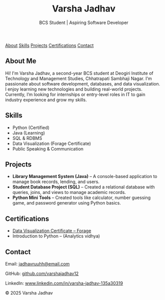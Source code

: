 <!DOCTYPE html>
<html lang="en">
<head>
  <meta charset="UTF-8" />
  <meta name="viewport" content="width=device-width, initial-scale=1.0" />
  <title>Varsha Jadhav | Portfolio</title>
  <link rel="stylesheet" href="style.css" />
</head>
<body>
  <header>
    <h1>Varsha Jadhav</h1>
    <p>BCS Student | Aspiring Software Developer</p>
  </header>

  <nav>
    <a href="#about">About</a>
    <a href="#skills">Skills</a>
    <a href="#projects">Projects</a>
    <a href="#certifications">Certifications</a>
    <a href="#contact">Contact</a>
  </nav>

  <section id="about">
    <h2>About Me</h2>
    <p>
      Hi! I'm Varsha Jadhav, a second-year BCS student at Deogiri Institute of Technology and Management Studies, Chhatrapati Sambhaji Nagar. I'm passionate about software development, databases, and data visualization. I enjoy learning new technologies and building real-world projects. Currently, I’m looking for internships or entry-level roles in IT to gain industry experience and grow my skills.
    </p>
  </section>

  <section id="skills">
    <h2>Skills</h2>
    <ul>
      <li>Python (Certified)</li>
      <li>Java (Learning)</li>
      <li>SQL & RDBMS</li>
      <li>Data Visualization (Forage Certificate)</li>
      <li>Public Speaking & Communication</li>
    </ul>
  </section>

  <section id="projects">
    <h2>Projects</h2>
    <ul>
      <li>
        <strong>Library Management System (Java)</strong> – A console-based application to manage book records, lending, and users.
      </li>
      <li>
        <strong>Student Database Project (SQL)</strong> – Created a relational database with queries, joins, and views to manage academic records.
      </li>
      <li>
        <strong>Python Mini Tools</strong> – Created tools like calculator, number guessing game, and password generator using Python basics.
      </li>
    </ul>
  </section>

  <section id="certifications">
    <h2>Certifications</h2>
    <ul>
      <li><a href="https://www.theforage.com" target="_blank">Data Visualization Certificate – Forage</a></li>
      <li>Introduction to Python – (Analytics vidhya)</li>
    </ul>
  </section>

  <section id="contact">
    <h2>Contact</h2>
    <p>Email: <a href="mailto:jadhavruuhh@email.com">jadhavruuhh@email.com</a></p>
    <p>GitHub: <a href="https://github.com/varshajadhav12" target="_blank">github.com/varshajadhav12</a></p>
    <p>LinkedIn: <a href="https://www.linkedin.com/in/varsha-jadhav-135a30319" target="_blank">www.linkedin.com/in/varsha-jadhav-135a30319</a></p>
  </section>

  <footer>
    <p>© 2025 Varsha Jadhav</p>
  </footer>
</body>
</html>
